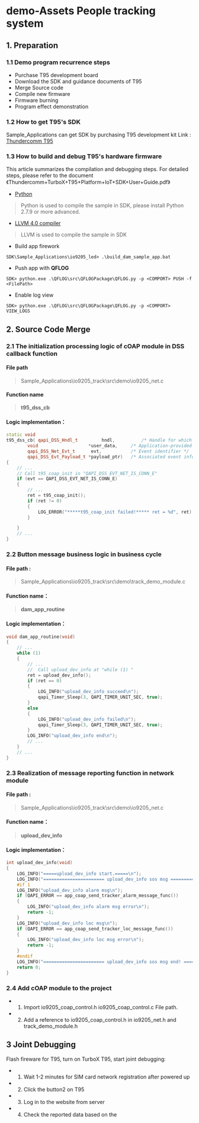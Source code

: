 # demo-Assets People tracking system

## 1. Preparation
### 1.1 Demo program recurrence steps
* Purchase T95 development board
* Download the SDK and guidance documents of T95
* Merge Source code
* Compile new firmware
* Firmware burning
* Program effect demonstration

### 1.2 How to  get T95's  SDK
Sample_Applications can get SDK by purchasing T95 development kit
Link : [Thundercomm T95](https://www.thundercomm.com/app_en/store/detail/1577783630023328)

### 1.3 How to build and debug T95's hardware firmware
This article summarizes the compilation and debugging steps. For detailed steps, please refer to the document 《Thundercomm+TurboX+T95+Platform+IoT+SDK+User+Guide.pdf》
* [Python](https://www.python.org/)
> Python is used to compile the sample in SDK, please install Python 2.7.9 or more advanced.
* [LLVM 4.0 compiler](https://developer.qualcomm.com/software/snapdragon-llvm-compiler-android/tools)
> LLVM is used to compile the sample in SDK
* Build app firework
```shell
SDK\Sample_Applications\io9205_led> .\build_dam_sample_app.bat
```
* Push app with **QFLOG**
```shell
SDK> python.exe .\QFLOG\src\QFLOGPackage\QFLOG.py -p <COMPORT> PUSH -f <FilePath>
```
* Enable log view
```shell
SDK> python.exe .\QFLOG\src\QFLOGPackage\QFLOG.py -p <COMPORT> VIEW_LOGS
```

## 2. Source Code Merge
### 2.1 The initialization processing logic of cOAP module in DSS callback function
#### File path
> Sample_Applications\io9205_track\src\demo\io9205_net.c
#### Function name
> **t95_dss_cb**
#### Logic implementation：
```C++
static void
t95_dss_cb( qapi_DSS_Hndl_t         hndl,          /* Handle for which this event is associated */
        void                   *user_data,     /* Application-provided user data */
        qapi_DSS_Net_Evt_t      evt,           /* Event identifier */
        qapi_DSS_Evt_Payload_t *payload_ptr)   /* Associated event information */
{
	// ...
	// Call t95_coap_init in "QAPI_DSS_EVT_NET_IS_CONN_E"
    if (evt == QAPI_DSS_EVT_NET_IS_CONN_E)
    {
		// ...
		ret = t95_coap_init();
		if (ret != 0)
		{
			LOG_ERROR("*****t95_coap_init failed!***** ret = %d", ret);
		}

	}
	// ...
}
```

### 2.2 Button message business logic in business cycle
#### File path :
> Sample_Applications\io9205_track\src\demo\track_demo_module.c
#### Function name：
> **dam_app_routine**
#### Logic implementation：
```C++
void dam_app_routine(void)
{
	// ...
	while (1)
	{
		// ...
		//  Call upload_dev_info at "while (1) "
        ret = upload_dev_info();
		if (ret == 0)
		{
			LOG_INFO("upload_dev_info succeed\n");
			qapi_Timer_Sleep(3, QAPI_TIMER_UNIT_SEC, true);
		}
		else
		{
			LOG_INFO("upload_dev_info failed\n");
			qapi_Timer_Sleep(3, QAPI_TIMER_UNIT_SEC, true);
		}
		LOG_INFO("upload_dev_info end\n");
		// ...
	}
	// ...
}
```
### 2.3 Realization of message reporting function in network module
#### File path :
> Sample_Applications\io9205_track\src\demo\io9205_net.c
#### Function name：
> **upload_dev_info**
#### Logic implementation：
```C++
int upload_dev_info(void)
{
    LOG_INFO("=====upload_dev_info start.=====\n");
    LOG_INFO("======================= upload_dev_info sos msg =======================\n");
    #if 1
    LOG_INFO("upload_dev_info alarm msg\n");
    if (QAPI_ERROR == app_coap_send_tracker_alarm_message_func())
    {
        LOG_INFO("upload_dev_info alarm msg error\n");
        return -1;
    }
    LOG_INFO("upload_dev_info loc msg\n");
    if (QAPI_ERROR == app_coap_send_tracker_loc_message_func())
    {
        LOG_INFO("upload_dev_info loc msg error\n");
        return -1;
    }
    #endif
    LOG_INFO("======================= upload_dev_info sos msg end! =======================\n");
    return 0;
}
```


### 2.4  Add cOAP module to the project
* 1) Import io9205_coap_control.h io9205_coap_control.c File path.
* 2) Add a reference to io9205_coap_control.h in io9205_net.h and track_demo_module.h

## 3 Joint Debugging
Flash fireware for T95, turn on TurboX T95, start joint debugging:

* 1) Wait 1-2 minutes for SIM card network registration after powered up
* 2) Click the button2 on T95
* 3) Log in to the website from server
* 4) Check the reported data based on the <user guide>
